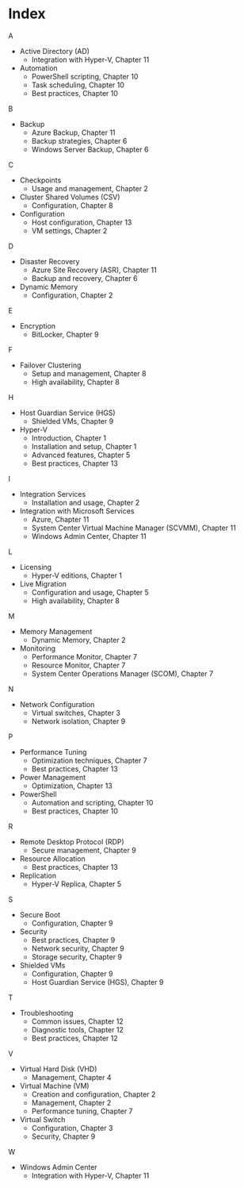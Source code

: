 # Index

A

- Active Directory (AD)
  - Integration with Hyper-V, Chapter 11
- Automation
  - PowerShell scripting, Chapter 10
  - Task scheduling, Chapter 10
  - Best practices, Chapter 10

B

- Backup
  - Azure Backup, Chapter 11
  - Backup strategies, Chapter 6
  - Windows Server Backup, Chapter 6

C

- Checkpoints
  - Usage and management, Chapter 2
- Cluster Shared Volumes (CSV)
  - Configuration, Chapter 8
- Configuration
  - Host configuration, Chapter 13
  - VM settings, Chapter 2

D

- Disaster Recovery
  - Azure Site Recovery (ASR), Chapter 11
  - Backup and recovery, Chapter 6
- Dynamic Memory
  - Configuration, Chapter 2

E

- Encryption
  - BitLocker, Chapter 9

F

- Failover Clustering
  - Setup and management, Chapter 8
  - High availability, Chapter 8

H

- Host Guardian Service (HGS)
  - Shielded VMs, Chapter 9
- Hyper-V
  - Introduction, Chapter 1
  - Installation and setup, Chapter 1
  - Advanced features, Chapter 5
  - Best practices, Chapter 13

I

- Integration Services
  - Installation and usage, Chapter 2
- Integration with Microsoft Services
  - Azure, Chapter 11
  - System Center Virtual Machine Manager (SCVMM), Chapter 11
  - Windows Admin Center, Chapter 11

L

- Licensing
  - Hyper-V editions, Chapter 1
- Live Migration
  - Configuration and usage, Chapter 5
  - High availability, Chapter 8

M

- Memory Management
  - Dynamic Memory, Chapter 2
- Monitoring
  - Performance Monitor, Chapter 7
  - Resource Monitor, Chapter 7
  - System Center Operations Manager (SCOM), Chapter 7
  
N

- Network Configuration
  - Virtual switches, Chapter 3
  - Network isolation, Chapter 9

P

- Performance Tuning
  - Optimization techniques, Chapter 7
  - Best practices, Chapter 13
- Power Management
  - Optimization, Chapter 13
- PowerShell
  - Automation and scripting, Chapter 10
  - Best practices, Chapter 10

R

- Remote Desktop Protocol (RDP)
  - Secure management, Chapter 9
- Resource Allocation
  - Best practices, Chapter 13
- Replication
  - Hyper-V Replica, Chapter 5

S

- Secure Boot
  - Configuration, Chapter 9
- Security
  - Best practices, Chapter 9
  - Network security, Chapter 9
  - Storage security, Chapter 9
- Shielded VMs
  - Configuration, Chapter 9
  - Host Guardian Service (HGS), Chapter 9

T

- Troubleshooting
  - Common issues, Chapter 12
  - Diagnostic tools, Chapter 12
  - Best practices, Chapter 12

V

- Virtual Hard Disk (VHD)
  - Management, Chapter 4
- Virtual Machine (VM)
  - Creation and configuration, Chapter 2
  - Management, Chapter 2
  - Performance tuning, Chapter 7
- Virtual Switch
  - Configuration, Chapter 3
  - Security, Chapter 9

W

- Windows Admin Center
  - Integration with Hyper-V, Chapter 11
